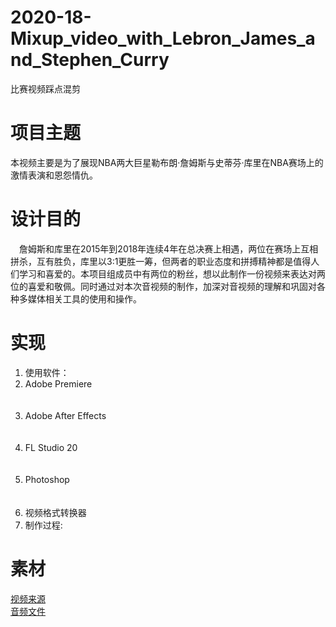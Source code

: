 # 2020-18-Mixup_video_with_Lebron_James_and_Stephen_Curry
比赛视频踩点混剪  
# 项目主题  
本视频主要是为了展现NBA两大巨星勒布朗·詹姆斯与史蒂芬·库里在NBA赛场上的激情表演和恩怨情仇。  
# 设计目的  
&emsp;詹姆斯和库里在2015年到2018年连续4年在总决赛上相遇，两位在赛场上互相拼杀，互有胜负，库里以3:1更胜一筹，但两者的职业态度和拼搏精神都是值得人们学习和喜爱的。本项目组成员中有两位的粉丝，想以此制作一份视频来表达对两位的喜爱和敬佩。同时通过对本次音视频的制作，加深对音视频的理解和巩固对各种多媒体相关工具的使用和操作。
# 实现  
1. 使用软件：
&emsp;<li>Adobe Premiere</li>  
&emsp;<li>Adobe After Effects</li>  
&emsp;<li>FL Studio 20</li>  
&emsp;<li>Photoshop</li>  
&emsp;<li>视频格式转换器</li>  
2. 制作过程:

# 素材  
<a href="/素材/video/素材来源.md">视频来源</a>  
<a href="/素材/sounds">音频文件</a>
